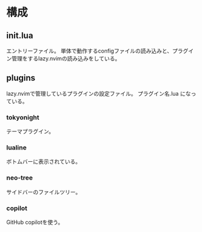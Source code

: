 # 構成
## init.lua
エントリーファイル。
単体で動作するconfigファイルの読み込みと、プラグイン管理をするlazy.nvimの読み込みをしている。

## plugins
lazy.nvimで管理しているプラグインの設定ファイル。
プラグイン名.lua になっている。

### tokyonight
テーマプラグイン。

### lualine
ボトムバーに表示されている。

### neo-tree
サイドバーのファイルツリー。

### copilot
GitHub copilotを使う。
